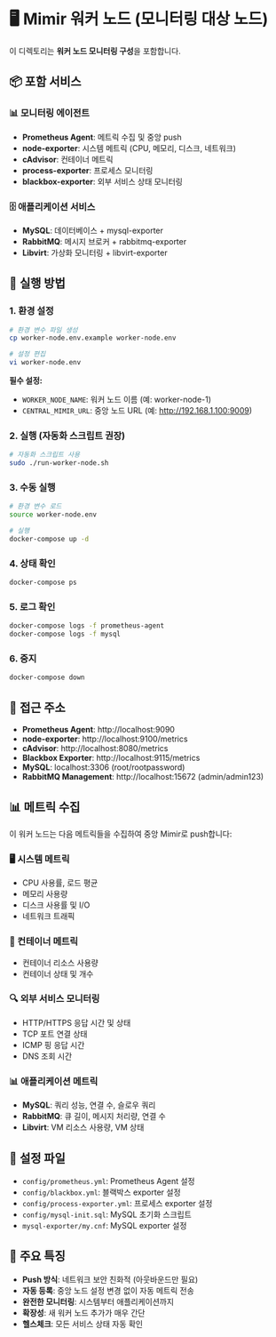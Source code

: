 # 🖥️ Mimir 워커 노드 (모니터링 대상 노드)

이 디렉토리는 **워커 노드 모니터링 구성**을 포함합니다.

## 📦 포함 서비스

### 📊 모니터링 에이전트
- **Prometheus Agent**: 메트릭 수집 및 중앙 push
- **node-exporter**: 시스템 메트릭 (CPU, 메모리, 디스크, 네트워크)
- **cAdvisor**: 컨테이너 메트릭
- **process-exporter**: 프로세스 모니터링
- **blackbox-exporter**: 외부 서비스 상태 모니터링

### 🗄️ 애플리케이션 서비스
- **MySQL**: 데이터베이스 + mysql-exporter
- **RabbitMQ**: 메시지 브로커 + rabbitmq-exporter
- **Libvirt**: 가상화 모니터링 + libvirt-exporter

## 🚀 실행 방법

### 1. 환경 설정
```bash
# 환경 변수 파일 생성
cp worker-node.env.example worker-node.env

# 설정 편집
vi worker-node.env
```

**필수 설정:**
- `WORKER_NODE_NAME`: 워커 노드 이름 (예: worker-node-1)
- `CENTRAL_MIMIR_URL`: 중앙 노드 URL (예: http://192.168.1.100:9009)

### 2. 실행 (자동화 스크립트 권장)
```bash
# 자동화 스크립트 사용
sudo ./run-worker-node.sh
```

### 3. 수동 실행
```bash
# 환경 변수 로드
source worker-node.env

# 실행
docker-compose up -d
```

### 4. 상태 확인
```bash
docker-compose ps
```

### 5. 로그 확인
```bash
docker-compose logs -f prometheus-agent
docker-compose logs -f mysql
```

### 6. 중지
```bash
docker-compose down
```

## 🔗 접근 주소

- **Prometheus Agent**: http://localhost:9090
- **node-exporter**: http://localhost:9100/metrics
- **cAdvisor**: http://localhost:8080/metrics
- **Blackbox Exporter**: http://localhost:9115/metrics
- **MySQL**: localhost:3306 (root/rootpassword)
- **RabbitMQ Management**: http://localhost:15672 (admin/admin123)

## 📊 메트릭 수집

이 워커 노드는 다음 메트릭들을 수집하여 중앙 Mimir로 push합니다:

### 🖥️ 시스템 메트릭
- CPU 사용률, 로드 평균
- 메모리 사용량
- 디스크 사용률 및 I/O
- 네트워크 트래픽

### 🐳 컨테이너 메트릭
- 컨테이너 리소스 사용량
- 컨테이너 상태 및 개수

### 🔍 외부 서비스 모니터링
- HTTP/HTTPS 응답 시간 및 상태
- TCP 포트 연결 상태
- ICMP 핑 응답 시간
- DNS 조회 시간

### 📊 애플리케이션 메트릭
- **MySQL**: 쿼리 성능, 연결 수, 슬로우 쿼리
- **RabbitMQ**: 큐 길이, 메시지 처리량, 연결 수
- **Libvirt**: VM 리소스 사용량, VM 상태

## 🔧 설정 파일

- `config/prometheus.yml`: Prometheus Agent 설정
- `config/blackbox.yml`: 블랙박스 exporter 설정
- `config/process-exporter.yml`: 프로세스 exporter 설정
- `config/mysql-init.sql`: MySQL 초기화 스크립트
- `mysql-exporter/my.cnf`: MySQL exporter 설정

## 🎯 주요 특징

- **Push 방식**: 네트워크 보안 친화적 (아웃바운드만 필요)
- **자동 등록**: 중앙 노드 설정 변경 없이 자동 메트릭 전송
- **완전한 모니터링**: 시스템부터 애플리케이션까지
- **확장성**: 새 워커 노드 추가가 매우 간단
- **헬스체크**: 모든 서비스 상태 자동 확인 